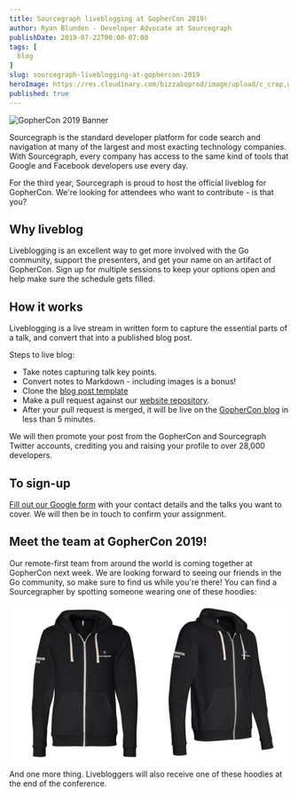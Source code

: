 ```yaml
---
title: Sourcegraph liveblogging at GopherCon 2019!
author: Ryan Blunden - Developer Advocate at Sourcegraph
publishDate: 2019-07-22T00:00-07:00
tags: [
  blog
]
slug: sourcegraph-liveblogging-at-gophercon-2019
heroImage: https://res.cloudinary.com/bizzaboprod/image/upload/c_crop,g_custom,f_auto/v1546982777/uj2i17bmkcyfuvxakuem.png
published: true
---
```


<p class="text-center"><img alt="GopherCon 2019 Banner" src="https://res.cloudinary.com/bizzaboprod/image/upload/w_740,c_fit,fl_any_format,q_auto:best/mjkpm9uwwnknzs4u7b6s.png" class="h5"></p>

Sourcegraph is the standard developer platform for code search and navigation at many of the largest and most exacting technology companies. With Sourcegraph, every company has access to the same kind of tools that Google and Facebook developers use every day.

For the third year, Sourcegraph is proud to host the official liveblog for GopherCon. We're looking for attendees who want to contribute - is that you?

## Why liveblog

Liveblogging is an excellent way to get more involved with the Go community, support the presenters, and get your name on an artifact of GopherCon. Sign up for multiple sessions to keep your options open and help make sure the schedule gets filled.

## How it works

Liveblogging is a live stream in written form to capture the essential parts of a talk, and convert that into a published blog post. 

Steps to live blog:
- Take notes capturing talk key points.
- Convert notes to Markdown - including images is a bonus!
- Clone the [blog post template](#)
- Make a pull request against our [website repository](https://github.com/sourcegraph/about).
- After your pull request is merged, it will be live on the [GopherCon blog](/go) in less than 5 minutes.

We will then promote your post from the  GopherCon and Sourcegraph Twitter accounts, crediting you and raising your profile to over 28,000 developers.

## To sign-up

[Fill out our Google form](http://bit.ly/gophercon-liveblog-signup-2019) with your contact details and the talks you want to cover. We will then be in touch to confirm your assignment.

## Meet the team at GopherCon 2019!

Our remote-first team from around the world is coming together at GopherCon next week. We are looking forward to seeing our friends in the Go community, so make sure to find us while you're there! You can find a Sourcegrapher by spotting someone wearing one of these hoodies:

![Sourcegraph GopherCon hoodie](images/3.6-gophercon-hoodie.jpg "Sourcegraph GopherCon hoodie")

And one more thing. Livebloggers will also receive one of these hoodies at the end of the conference.
